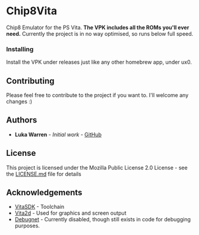 # Chip8Vita
Chip8 Emulator for the PS Vita. **The VPK includes all the ROMs you'll ever need.**
Currently the project is in no way optimised, so runs below full speed.

### Installing
Install the VPK under releases just like any other homebrew app, under ux0.

## Contributing
Please feel free to contribute to the project if you want to. I'll welcome any changes :)

## Authors
* **Luka Warren** - *Initial work* - [GitHub](https://github.com/TheUltimateKerbonaut/)

## License
This project is licensed under the Mozilla Public License 2.0  License - see the [LICENSE.md](LICENSE.md) file for details

## Acknowledgements
* [VitaSDK](https://vitasdk.org/) - Toolchain
* [Vita2d](https://github.com/xerpi/libvita2d) - Used for graphics and screen output
* [Debugnet](https://github.com/psxdev/debugnet) - Currently disabled, though still exists in code for debugging purposes.
